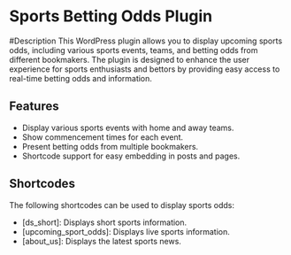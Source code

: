 # Sports Betting Odds Plugin

#Description
This WordPress plugin allows you to display upcoming sports odds, including various sports events, teams, and betting odds from different bookmakers. The plugin is designed to enhance the user experience for sports enthusiasts and bettors by providing easy access to real-time betting odds and information.

## Features

- Display various sports events with home and away teams.
- Show commencement times for each event.
- Present betting odds from multiple bookmakers.
- Shortcode support for easy embedding in posts and pages.


## Shortcodes

The following shortcodes can be used to display sports odds:

- [ds_short]: Displays short sports information.
- [upcoming_sport_odds]: Displays live sports information.
- [about_us]: Displays the latest sports news.




